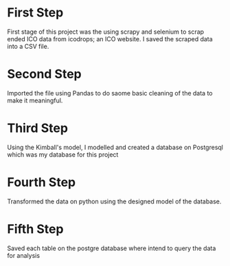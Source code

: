 # First Step
First stage of this project was the using scrapy and selenium to scrap ended ICO data from icodrops; an ICO website. I saved the scraped data into a CSV file.

# Second Step
Imported the file using Pandas to do saome basic cleaning of the data to make it meaningful.

# Third Step
Using the Kimball's model, I modelled and created a database on Postgresql which was my database for this project

# Fourth Step
Transformed the data on python using the designed model of the database.

# Fifth Step
Saved each table on the postgre database where intend to query the data for analysis
